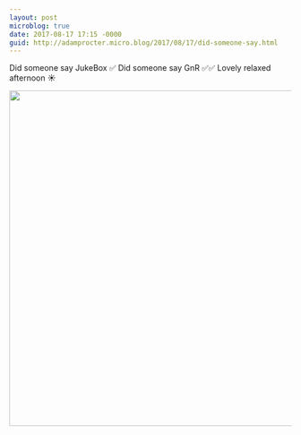```yaml
---
layout: post
microblog: true
date: 2017-08-17 17:15 -0000
guid: http://adamprocter.micro.blog/2017/08/17/did-someone-say.html
---
```

Did someone say JukeBox ✅ 
Did someone say GnR ✅✅ Lovely relaxed afternoon ☀️

<img src="http://discursive.adamprocter.co.uk/uploads/2017/50119b045a.jpg" width="600" height="600" />
